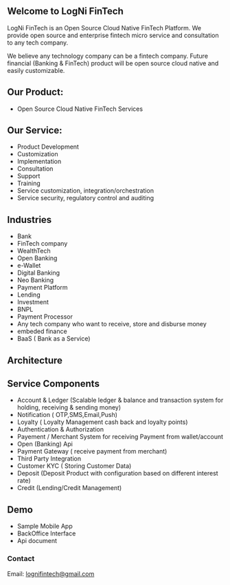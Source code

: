 ## Welcome to LogNi FinTech

LogNi FinTech is an Open Source Cloud Native FinTech Platform.
We provide open source and enterprise fintech micro service and consultation to any tech company.

We believe any technology company can be a fintech company. Future financial (Banking & FinTech) product will be open source cloud native and easily customizable.
 
## Our Product:
- Open Source Cloud Native FinTech Services

## Our Service:
- Product Development
- Customization
- Implementation 
- Consultation
- Support
- Training
- Service customization, integration/orchestration
- Service security, regulatory control and auditing  

## Industries
- Bank
- FinTech company
- WealthTech
- Open Banking
- e-Wallet
- Digital Banking
- Neo Banking
- Payment Platform
- Lending 
- Investment
- BNPL
- Payment Processor
- Any tech company who want to receive, store and disburse money
- embeded finance
- BaaS ( Bank as a Service)  

## Architecture

## Service Components
- Account & Ledger (Scalable ledger & balance and transaction system for holding, receiving & sending money) 
- Notification ( OTP,SMS,Email,Push)
- Loyalty ( Loyalty Management cash back and loyalty points)
- Authentication & Authorization
- Payement / Merchant System for receiving Payment from wallet/account
- Open (Banking) Api
- Payment Gateway ( receive payment from merchant)
- Third Party Integration
- Customer KYC ( Storing Customer Data)
- Deposit (Deposit Product with configuration based on different interest rate)
- Credit  (Lending/Credit Management)

## Demo
- Sample Mobile App
- BackOffice Interface
- Api document

### Contact

Email: lognifintech@gmail.com
